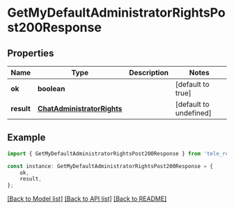 # GetMyDefaultAdministratorRightsPost200Response


## Properties

Name | Type | Description | Notes
------------ | ------------- | ------------- | -------------
**ok** | **boolean** |  | [default to true]
**result** | [**ChatAdministratorRights**](ChatAdministratorRights.md) |  | [default to undefined]

## Example

```typescript
import { GetMyDefaultAdministratorRightsPost200Response } from 'tele_rest';

const instance: GetMyDefaultAdministratorRightsPost200Response = {
    ok,
    result,
};
```

[[Back to Model list]](../README.md#documentation-for-models) [[Back to API list]](../README.md#documentation-for-api-endpoints) [[Back to README]](../README.md)
